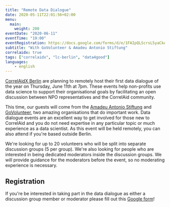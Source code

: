 ```yaml
---
title: "Remote Data Dialogue"
date: 2020-05-11T22:01:56+02:00
menu:
  main:
    weight: 200
eventDate: "2020-06-11"
eventTime: "19:00"
eventRegistration: https://docs.google.com/forms/d/e/1FAIpQLScrsL5yaCkA2nEK_GuCPji5iJb8HGpbOd0LWojkltGJ5_bkSA/viewform
subtitle: "With GoVolunteer & Amadeu Antonio Stiftung"
correlaidx: true
tags: ["correlaidx", "lc-berlin", "data4good"]
languages: 
    - english
---
```



[CorrelAidX Berlin](correlaid-x/berlin) are planning to remotely host their first data dialogue of the year on Thursday, June 11th at 7pm. These events help non-profits use data science to support their organisational goals by facilitating an open discussion between NPO representatives and the CorrelAid community.

This time, our guests will come from the [Amadeu Antonio Stiftung](https://www.amadeu-antonio-stiftung.de/) and [GoVolunteer](https://govolunteer.com/de), two amazing organisations that do important work.
Data dialogue events are an excellent way to get involved for those new to CorrelAid and you do not need expertise in any particular topic or much experience as a data scientist. As this event will be held remotely, you can also attend if you're based outside Berlin.

We're looking for up to 20 volunteers who will be split into separate discussion groups (5 per group). We're also looking for people who are interested in being dedicated moderators inside the discussion groups. We will provide guidance for the moderators before the event, so no moderating experience is necessary.

## Registration
If you're be interested in taking part in the data dialogue as either a discussion group member or moderator please fill out this [Google form](https://docs.google.com/forms/d/e/1FAIpQLScrsL5yaCkA2nEK_GuCPji5iJb8HGpbOd0LWojkltGJ5_bkSA/viewform)!
